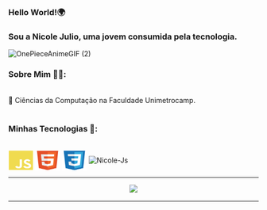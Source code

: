 ###  Hello World!🌍 
### Sou a Nicole Julio, uma jovem consumida pela tecnologia. 
![OnePieceAnimeGIF (2)](https://github.com/NicolsJs/NicolsJs/assets/118358117/67fe48a2-d07e-4a9b-96d3-4100faef3806)

<h3> Sobre Mim 👩🏽:</h3>
<br>
📘 Ciências da Computação na Faculdade Unimetrocamp. 
</br>
<br>


<h3> Minhas Tecnologias 🚀: </h3>

<div dir="auto"><br>
  <img align="center" alt="Nicole-Js" height="40" width="50"         src="https://raw.githubusercontent.com/devicons/devicon/master/icons/javascript/javascript-plain.svg" style="max-width: 100%;"> 
  <img align="center" alt="Nicole-HTML" height="40" width="50" src="https://raw.githubusercontent.com/devicons/devicon/master/icons/html5/html5-original.svg" style="max-width: 100%;">
  <img align="center" alt="Nicole-CSS" height="40" width="50" src="https://raw.githubusercontent.com/devicons/devicon/master/icons/css3/css3-original.svg" style="max-width: 100%;">
  <img align="center" alt="Nicole-Js" height="40" width="50" src="https://cdn.jsdelivr.net/gh/devicons/devicon/icons/python/python-original.svg" />
</div>


 <hr>
<div align="center">
  <a href="https://github.com/NicolsJs" target="_blank">
    <img height="180em" src="https://github-readme-stats.vercel.app/api?username=NicolsJs&show_icons=true&theme=kacho_ga&include_all_commits=true&count_private=true"/>
  </a>
</div>
<hr>



